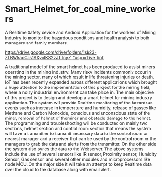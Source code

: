 # Smart_Helmet_for_coal_mine_workers
A Realtime Safety device and Android Application for the workers of Mining Industry to monitor the hazardous conditions and health analysis to both managers and family members.

https://drive.google.com/drive/folders/1sb23-zTBW5acCas1SXyotKS2zJTTcyZ_?usp=drive_link

A traditional model of the smart helmet has been produced to assist miners operating in the mining industry. 
Many risky incidents commonly occur in the mining sector, many of which result in life threatening injuries or death. 
IoT has been recently expanded across different applications which brought a huge attention to the implementation of this project for the mining field, where a noisy
industrial environment can take place in. The main objective of this project is to design and develop a smart helmet for mining industry application. 
The system will provide Realtime monitoring of the hazardous events such as increase in temperature and humidity, release of gasses 
like Methane and Carbon Monoxide, conscious and unconscious state of the miner, removal of helmet of theminer and obstacle damage to the helmet. 
The programming and troubleshooting will be conducted on mainly two sections, helmet section and control room section that means the system will have
a transmitter to transmit necessary data to the control room or nearest manager and a receiver that
can be used by the control room or the managers to grab the data and alerts from the transmitter.
On the other side the system also syncs the data to the Webserver. The above systems include the
use of several sensors like IR sensor, Proximity sensor, Humidity Sensor, Gas sensor, and several
other modules and microprocessors like node MCU. On the major side it will take an attempt to
keep Realtime data over the cloud to the database along with email alert.
